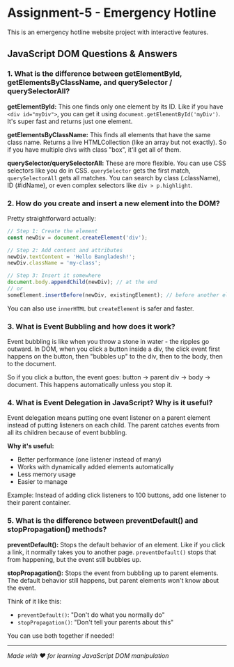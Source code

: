 # Assignment-5 - Emergency Hotline

This is an emergency hotline website project with interactive features.

## JavaScript DOM Questions & Answers

### 1. What is the difference between getElementById, getElementsByClassName, and querySelector / querySelectorAll?

**getElementById:** This one finds only one element by its ID. Like if you have `<div id="myDiv">`, you can get it using `document.getElementById('myDiv')`. It's super fast and returns just one element.

**getElementsByClassName:** This finds all elements that have the same class name. Returns a live HTMLCollection (like an array but not exactly). So if you have multiple divs with class "box", it'll get all of them.

**querySelector/querySelectorAll:** These are more flexible. You can use CSS selectors like you do in CSS. `querySelector` gets the first match, `querySelectorAll` gets all matches. You can search by class (.className), ID (#idName), or even complex selectors like `div > p.highlight`.

### 2. How do you create and insert a new element into the DOM?

Pretty straightforward actually:

```javascript
// Step 1: Create the element
const newDiv = document.createElement('div');

// Step 2: Add content and attributes
newDiv.textContent = 'Hello Bangladesh!';
newDiv.className = 'my-class';

// Step 3: Insert it somewhere
document.body.appendChild(newDiv); // at the end
// or
someElement.insertBefore(newDiv, existingElement); // before another element
```

You can also use `innerHTML` but `createElement` is safer and faster.

### 3. What is Event Bubbling and how does it work?

Event bubbling is like when you throw a stone in water - the ripples go outward. In DOM, when you click a button inside a div, the click event first happens on the button, then "bubbles up" to the div, then to the body, then to the document.

So if you click a button, the event goes: button → parent div → body → document. This happens automatically unless you stop it.

### 4. What is Event Delegation in JavaScript? Why is it useful?

Event delegation means putting one event listener on a parent element instead of putting listeners on each child. The parent catches events from all its children because of event bubbling.

**Why it's useful:**
- Better performance (one listener instead of many)
- Works with dynamically added elements automatically
- Less memory usage
- Easier to manage

Example: Instead of adding click listeners to 100 buttons, add one listener to their parent container.

### 5. What is the difference between preventDefault() and stopPropagation() methods?

**preventDefault():** Stops the default behavior of an element. Like if you click a link, it normally takes you to another page. `preventDefault()` stops that from happening, but the event still bubbles up.

**stopPropagation():** Stops the event from bubbling up to parent elements. The default behavior still happens, but parent elements won't know about the event.

Think of it like this:
- `preventDefault()`: "Don't do what you normally do"
- `stopPropagation()`: "Don't tell your parents about this"

You can use both together if needed!

---

*Made with ❤️ for learning JavaScript DOM manipulation*
